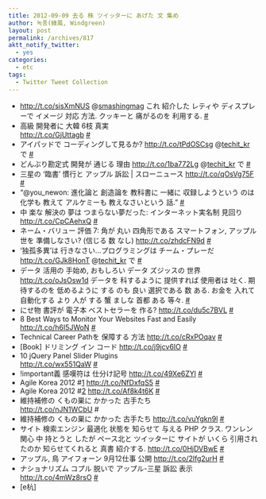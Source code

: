 ```yaml
---
title: 2012-09-09 去る 株 ツイッターに あげた 文 集め
author: 녹풍(綠風, Windgreen)
layout: post
permalink: /archives/817
aktt_notify_twitter:
  - yes
categories:
  - etc
tags:
  - Twitter Tweet Collection
---
```

<ul class="aktt_tweet_digest">
  <li>
    <a target="_top" href="http://t.co/sisXmNUS" rel="nofollow">http://t.co/sisXmNUS</a> @<a target="_top" href="http://twitter.com/smashingmag" class="aktt_username">smashingmag</a> これ 紹介した レティや ディスプレーで イメージ 対応 方法. クッキーと 痛がるのを 利用する. <a target="_top" href="http://twitter.com/mytory/statuses/242357862700036096" class="aktt_tweet_time">#</a>
  </li>
  <li>
    高級 開発者に 大韓 6枝 真実<br /> <a target="_top" href="http://t.co/GjUttagb" rel="nofollow">http://t.co/GjUttagb</a> <a target="_top" href="http://twitter.com/mytory/statuses/242573353230151680" class="aktt_tweet_time">#</a>
  </li>
  <li>
    アイパッドで コーディングして見るか? <a target="_top" href="http://t.co/tPdOSCsg" rel="nofollow" class="broken_link">http://t.co/tPdOSCsg</a> @<a target="_top" href="http://twitter.com/techit_kr" class="aktt_username">techit_kr</a> で <a target="_top" href="http://twitter.com/mytory/statuses/242648286664728576" class="aktt_tweet_time">#</a>
  </li>
  <li>
    どんぶり勘定式 開発が 通じる 理由 <a target="_top" href="http://t.co/1ba772Lg" rel="nofollow" class="broken_link">http://t.co/1ba772Lg</a> @<a target="_top" href="http://twitter.com/techit_kr" class="aktt_username">techit_kr</a> で <a target="_top" href="http://twitter.com/mytory/statuses/242649452165361664" class="aktt_tweet_time">#</a>
  </li>
  <li>
    三星の ‘臨書’ 慣行と アップル 訴訟 | スローニュース <a target="_top" href="http://t.co/qOsVg75F" rel="nofollow">http://t.co/qOsVg75F</a> <a target="_top" href="http://twitter.com/mytory/statuses/242964042283634688" class="aktt_tweet_time">#</a>
  </li>
  <li>
    &#8220;@you_newon: 進化論と 創造論を 教科書に 一緒に 収録しようという のは 化学も 教えて アルケミーも 教えなさいという 話.&#8221; <a target="_top" href="http://twitter.com/mytory/statuses/242964448501964800" class="aktt_tweet_time">#</a>
  </li>
  <li>
    中 楽な 解決の 夢は つまらない夢だった: インターネット実名制 見回り <a target="_top" href="http://t.co/CpCAehxQ" rel="nofollow">http://t.co/CpCAehxQ</a> <a target="_top" href="http://twitter.com/mytory/statuses/242966784100163584" class="aktt_tweet_time">#</a>
  </li>
  <li>
    ネーム・バリュー 評価 7: 角が 丸い 四角形である スマートフォン, アップル世を 準備しなさい? (信じる 数 なし) <a target="_top" href="http://t.co/zhdcFN9d" rel="nofollow">http://t.co/zhdcFN9d</a> <a target="_top" href="http://twitter.com/mytory/statuses/243003872065515520" class="aktt_tweet_time">#</a>
  </li>
  <li>
    ‘独孤多異’は 行きなさい…プログラミングは チーム・プレーだ <a target="_top" href="http://t.co/GJk8HonT" rel="nofollow" class="broken_link">http://t.co/GJk8HonT</a> @<a target="_top" href="http://twitter.com/techit_kr" class="aktt_username">techit_kr</a> で <a target="_top" href="http://twitter.com/mytory/statuses/243113735475052545" class="aktt_tweet_time">#</a>
  </li>
  <li>
    データ 活用の 手始め, おもしろい データ ズジッスの 世界 <a target="_top" href="http://t.co/oJsOsw1d" rel="nofollow" class="broken_link">http://t.co/oJsOsw1d</a> データを 科するように 提供すれば 使用者は 吐く. 期待するのを 低めるように する のも 良い 選択である 数 ある. お金を 入れて 自動化する より 人が する 蟹 ましな 首都 ある 等々. <a target="_top" href="http://twitter.com/mytory/statuses/243125231575769088" class="aktt_tweet_time">#</a>
  </li>
  <li>
    にせ物 書評が 電子本 ベストセラーを 作る? <a target="_top" href="http://t.co/du5c7BVL" rel="nofollow">http://t.co/du5c7BVL</a> <a target="_top" href="http://twitter.com/mytory/statuses/243138066737397760" class="aktt_tweet_time">#</a>
  </li>
  <li>
    8 Best Ways to Monitor Your Websites Fast and Easily <a target="_top" href="http://t.co/h6I5JWoN" rel="nofollow">http://t.co/h6I5JWoN</a> <a target="_top" href="http://twitter.com/mytory/statuses/243148866050990082" class="aktt_tweet_time">#</a>
  </li>
  <li>
    Technical Career Pathを 保障する 方法 <a target="_top" href="http://t.co/cRxPOqav" rel="nofollow">http://t.co/cRxPOqav</a> <a target="_top" href="http://twitter.com/mytory/statuses/243150391355777026" class="aktt_tweet_time">#</a>
  </li>
  <li>
    [Book] ドリミング イン コード <a target="_top" href="http://t.co/j9jcv6IO" rel="nofollow">http://t.co/j9jcv6IO</a> <a target="_top" href="http://twitter.com/mytory/statuses/243151358528720898" class="aktt_tweet_time">#</a>
  </li>
  <li>
    10 jQuery Panel Slider Plugins<br /> <a target="_top" href="http://t.co/wx551QaW" rel="nofollow">http://t.co/wx551QaW</a> <a target="_top" href="http://twitter.com/mytory/statuses/243154797962862593" class="aktt_tweet_time">#</a>
  </li>
  <li>
    !important義 感嘆符は 仕分け記号 <a target="_top" href="http://t.co/49Xe6ZYl" rel="nofollow">http://t.co/49Xe6ZYl</a> <a target="_top" href="http://twitter.com/mytory/statuses/243157068197003266" class="aktt_tweet_time">#</a>
  </li>
  <li>
    Agile Korea 2012 #<a target="_top" href="http://search.twitter.com/search?q=%231" class="aktt_hashtag broken_link">1</a> <a target="_top" href="http://t.co/NfDxfqS5" rel="nofollow">http://t.co/NfDxfqS5</a> <a target="_top" href="http://twitter.com/mytory/statuses/243157820734861314" class="aktt_tweet_time">#</a>
  </li>
  <li>
    Agile Korea 2012 #<a target="_top" href="http://search.twitter.com/search?q=%232" class="aktt_hashtag broken_link">2</a> <a target="_top" href="http://t.co/Af8k4t6K" rel="nofollow">http://t.co/Af8k4t6K</a> <a target="_top" href="http://twitter.com/mytory/statuses/243162588123381761" class="aktt_tweet_time">#</a>
  </li>
  <li>
    維持補修の くもの巣に かかった 古手たち<br /> <a target="_top" href="http://t.co/nJN1WCbU" rel="nofollow">http://t.co/nJN1WCbU</a> #
  </li>
  <li>
    維持補修の くもの巣に かかった 古手たち <a target="_top" href="http://t.co/vuYgkn9l" rel="nofollow">http://t.co/vuYgkn9l</a> <a target="_top" href="http://twitter.com/mytory/statuses/243180106888126465" class="aktt_tweet_time">#</a>
  </li>
  <li>
    サイト 検索エンジン 最適化 状態を 知らせて 与える PHP クラス. ワンレン 関心 中 持とうと したが ペース北と ツイッターに サイトが いくら 引用されたのか 知らせてくれると 真書 紹介する. <a target="_top" href="http://t.co/0HjDVBwE" rel="nofollow">http://t.co/0HjDVBwE</a> <a target="_top" href="http://twitter.com/mytory/statuses/243185099041042433" class="aktt_tweet_time">#</a>
  </li>
  <li>
    アップル, 鳥 アイフォーン 9月12仕事 公開 <a target="_top" href="http://t.co/2lfg2urH" rel="nofollow">http://t.co/2lfg2urH</a> <a target="_top" href="http://twitter.com/mytory/statuses/243518822768848897" class="aktt_tweet_time">#</a>
  </li>
  <li>
    ナショナリズム コプル 脱いで アップル-三星 訴訟 表示 <a target="_top" href="http://t.co/4mWz8rsO" rel="nofollow">http://t.co/4mWz8rsO</a> <a target="_top" href="http://twitter.com/mytory/statuses/243535923365679104" class="aktt_tweet_time">#</a>
  </li>
  <li>
    [e杭]
  </li>
</ul>